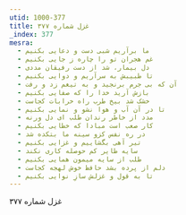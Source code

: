 ```yaml
---
utid: 1000-377
title: غزل شماره ۳۷۷
_index: 377
mesra:
  - ما برآریم شبی دست و دعایی بکنیم
  - غم هجران تو را چاره ز جایی بکنیم
  - دل بیمار، شد از دست رفیقان مددی
  - تا طبیبش به سرآریم و دوایی بکنیم
  - آن که بی جرم برنجید و به تیغم زد و رفت
  - بازش آرید خدا را که صفایی بکنیم
  - خشک شد بیخ طرب راه خرابات کجاست
  - تا در آن آب و هوا نشو و نمایی بکنیم
  - مدد از خاطر رندان طلب ای دل ورنه
  - کار صعب است مبادا که خطایی بکنیم
  - در ره نفس کزو سینه ما بتکده شد
  - تیر آهی بگشاییم و غزایی بکنیم
  - سایه طایر کم حوصله کاری نکند
  - طلب از سایه میمون همایی بکنیم
  - دلم از پرده بشد حافظ خوش لهجه کجاست
  - تا به قول و غزلش سازِ نوایی بکنیم
---
```

غزل شماره ۳۷۷
